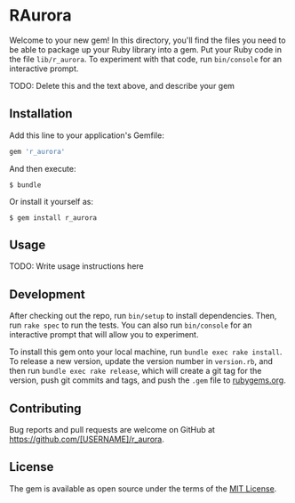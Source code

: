 # RAurora

Welcome to your new gem! In this directory, you'll find the files you need to be able to package up your Ruby library into a gem. Put your Ruby code in the file `lib/r_aurora`. To experiment with that code, run `bin/console` for an interactive prompt.

TODO: Delete this and the text above, and describe your gem

## Installation

Add this line to your application's Gemfile:

```ruby
gem 'r_aurora'
```

And then execute:

    $ bundle

Or install it yourself as:

    $ gem install r_aurora

## Usage

TODO: Write usage instructions here

## Development

After checking out the repo, run `bin/setup` to install dependencies. Then, run `rake spec` to run the tests. You can also run `bin/console` for an interactive prompt that will allow you to experiment.

To install this gem onto your local machine, run `bundle exec rake install`. To release a new version, update the version number in `version.rb`, and then run `bundle exec rake release`, which will create a git tag for the version, push git commits and tags, and push the `.gem` file to [rubygems.org](https://rubygems.org).

## Contributing

Bug reports and pull requests are welcome on GitHub at https://github.com/[USERNAME]/r_aurora.

## License

The gem is available as open source under the terms of the [MIT License](https://opensource.org/licenses/MIT).
